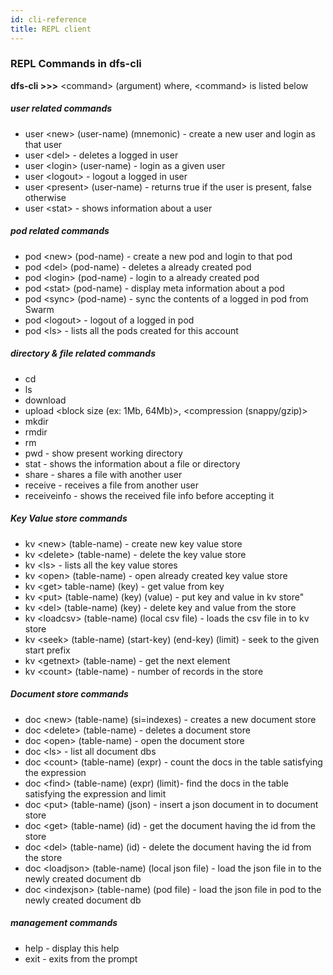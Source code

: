 ```yaml
---
id: cli-reference
title: REPL client
---
```


### REPL Commands in dfs-cli
**dfs-cli >>>** <command\> (argument) where, <command\> is listed below
##### user related commands
- user <new\> (user-name) (mnemonic) - create a new user and login as that user
- user <del\> - deletes a logged in user
- user <login\> (user-name) - login as a given user
- user <logout\> - logout a logged in user
- user <present\> (user-name) - returns true if the user is present, false otherwise
- user <stat\> - shows information about a user

##### pod related commands
- pod <new\> (pod-name) - create a new pod and login to that pod
- pod <del\> (pod-name) - deletes a already created pod
- pod <login\> (pod-name) - login to a already created pod
- pod <stat\> (pod-name) - display meta information about a pod
- pod <sync\> (pod-name) - sync the contents of a logged in pod from Swarm
- pod <logout\>  - logout of a logged in pod
- pod <ls\> - lists all the pods created for this account

##### directory & file related commands
- cd <directory name>
- ls 
- download <destination dir in local fs> <relative path of source file in pod>
- upload <source file in local fs> <destination directory in pod> <block size (ex: 1Mb, 64Mb)>, <compression (snappy/gzip)>
- mkdir <directory name>
- rmdir <directory name>
- rm <file name>
- pwd - show present working directory
- stat <file name or directory name> - shows the information about a file or directory
- share <file name> -  shares a file with another user
- receive <sharing reference> <pod dir> - receives a file from another user
- receiveinfo <sharing reference> - shows the received file info before accepting it 

##### Key Value store commands
- kv <new\> (table-name) - create new key value store
- kv <delete\> (table-name) - delete the  key value store
- kv <ls\> - lists all the key value stores
- kv <open\> (table-name) - open already created key value store
- kv <get\> table-name) (key) - get value from key
- kv <put\> (table-name) (key) (value) - put key and value in kv store"
- kv <del\> (table-name) (key) - delete key and value from the store
- kv <loadcsv\> (table-name) (local csv file) - loads the csv file in to kv store
- kv <seek\> (table-name) (start-key) (end-key) (limit) - seek to the given start prefix
- kv <getnext\> (table-name) - get the next element
- kv <count\> (table-name) - number of records in the store

##### Document store commands
- doc <new\> (table-name) (si=indexes) - creates a new document store
- doc <delete\> (table-name) - deletes a document store
- doc <open\> (table-name) - open the document store
- doc <ls\>  - list all document dbs
- doc <count\> (table-name) (expr) - count the docs in the table satisfying the expression
- doc <find\> (table-name) (expr) (limit)- find the docs in the table satisfying the expression and limit
- doc <put\> (table-name) (json) - insert a json document in to document store
- doc <get\> (table-name) (id) - get the document having the id from the store
- doc <del\> (table-name) (id) - delete the document having the id from the store
- doc <loadjson\> (table-name) (local json file) - load the json file in to the newly created document db  
- doc <indexjson\> (table-name) (pod file) - load the json file in pod to the newly created document db 

##### management commands
- help - display this help
- exit - exits from the prompt

